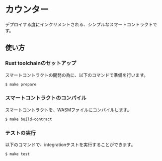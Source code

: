 # カウンター

デプロイする度にインクリメントされる、シンプルなスマートコントラクトです。

## 使い方

### Rust toolchainのセットアップ
スマートコントラクトの開発の為に、以下のコマンドで準備を行います。
```bash
$ make prepare
```

### スマートコントラクトのコンパイル
スマートコントラクトを、WASMファイルにコンパイルします。
```bash
$ make build-contract
```
### テストの実行
以下のコマンドで、integrationテストを実行することができます。
```bash
$ make test
```
